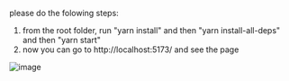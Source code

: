 please do the folowing steps:
1. from the root folder, run "yarn install" and then "yarn install-all-deps" and then "yarn start"
2. now you can go to http://localhost:5173/ and see the page


![image](https://user-images.githubusercontent.com/26233555/221033853-6723ac11-1923-422f-b768-a898e82f60e1.png)
